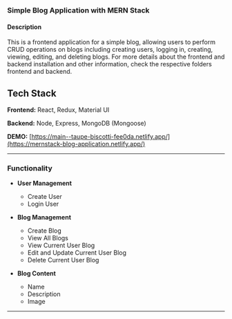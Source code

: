 ### Simple Blog Application with MERN Stack

#### Description
This is a frontend application for a simple blog, allowing users to perform CRUD operations on blogs including creating users, logging in, creating, viewing, editing, and deleting blogs. For more details about the frontend and backend installation and other information, check the respective folders frontend and backend.

## Tech Stack

**Frontend:** React, Redux, Material UI

**Backend:** Node, Express, MongoDB (Mongoose)

**DEMO:** [https://main--taupe-biscotti-fee0da.netlify.app/](https://mernstack-blog-application.netlify.app/)

---

### Functionality

- **User Management**
  - Create User
  - Login User

- **Blog Management**
  - Create Blog
  - View All Blogs
  - View Current User Blog
  - Edit and Update Current User Blog
  - Delete Current User Blog

- **Blog Content**
  - Name
  - Description
  - Image

---
